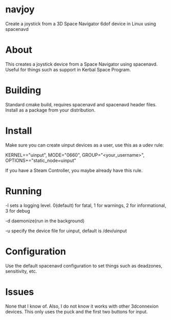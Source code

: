 # navjoy
Create a joystick from a 3D Space Navigator 6dof device in Linux using spacenavd

# About
This creates a joystick device from a Space Navigator using spacenavd. Useful for things
such as support in Kerbal Space Program.

# Building
Standard cmake build, requires spacenavd and spacenavd header files. Install as a package
from your distribution.

# Install
Make sure you can create uinput devices as a user, use this as a udev rule:

KERNEL=="uinput", MODE="0660", GROUP="<your_username>", OPTIONS+="static_node=uinput"

If you have a Steam Controller, you maybe already have this rule.

# Running
-l <n> sets a logging level. 0(default) for fatal, 1 for warnings, 2 for informational, 3 for debug

-d daemonize(run in the background)

-u specify the device file for uinput, default is /dev/uinput

# Configuration
Use the default spacenavd configuration to set things such as deadzones, sensitivity, etc.

# Issues
None that I know of. Also, I do not know it works with other 3dconnexion devices. This only uses the puck and the first two buttons for input.
